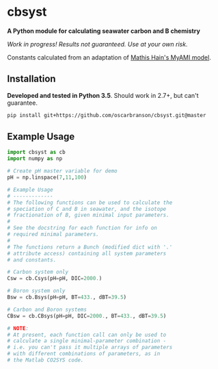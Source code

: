 # cbsyst

**A Python module for calculating seawater carbon and B chemistry**

*Work in progress! Results not guaranteed. Use at your own risk.*

Constants calculated from an adaptation of [Mathis Hain's MyAMI model](http://www.mathis-hain.net/resources/Hain_et_al_2015_GBC.pdf).

## Installation

**Developed and tested in Python 3.5**. Should work in 2.7+, but can't guarantee.

```bash
pip install git+https://github.com/oscarbranson/cbsyst.git@master
```

## Example Usage

```python
import cbsyst as cb
import numpy as np

# Create pH master variable for demo
pH = np.linspace(7,11,100)

# Example Usage
# -------------
# The following functions can be used to calculate the
# speciation of C and B in seawater, and the isotope
# fractionation of B, given minimal input parameters.
#
# See the docstring for each function for info on
# required minimal parameters.
#
# The functions return a Bunch (modified dict with '.' 
# attribute access) containing all system parameters
# and constants.

# Carbon system only
Csw = cb.Csys(pH=pH, DIC=2000.)

# Boron system only
Bsw = cb.Bsys(pH=pH, BT=433., dBT=39.5)

# Carbon and Boron systems
CBsw = cb.CBsys(pH=pH, DIC=2000., BT=433., dBT=39.5)

# NOTE:
# At present, each function call can only be used to
# calculate a single minimal-parameter combination -
# i.e. you can't pass it multiple arrays of parameters
# with different combinations of parameters, as in
# the Matlab CO2SYS code.
```